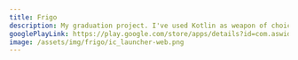 ```yaml
---
title: Frigo
description: My graduation project. I've used Kotlin as weapon of choice for Android app. It uses Realm for storage and Retrofit for communication. App uses GCM for instant data synchronization and request caching if internet is not available. Backend of app is made in ExpressJS working on Heroku with MongoDB database. During development, I started an open source library for Android notifications called - Notti.
googlePlayLink: https://play.google.com/store/apps/details?id=com.aswiderski.frigo
image: /assets/img/frigo/ic_launcher-web.png
---
```

